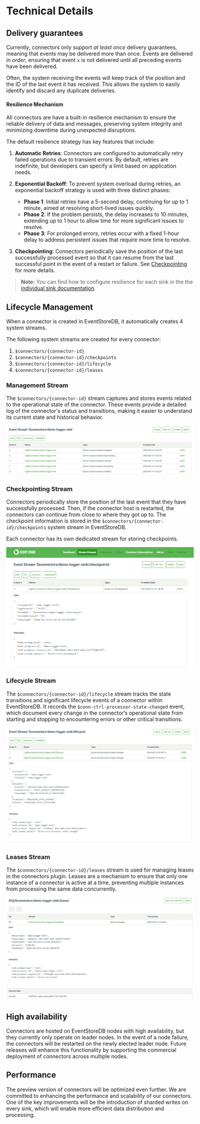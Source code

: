 # Technical Details

## Delivery guarantees

Currently, connectors only support _at least once_ delivery guarantees, meaning
that events may be delivered more than once. Events are delivered _in order_,
ensuring that event `x` is not delivered until all preceding events have been
delivered.

Often, the system receiving the events will keep track of the position and the
ID of the last event it has received. This allows the system to easily identify
and discard any duplicate deliveries.

#### Resilience Mechanism

All connectors are have a built-in resilience mechanism to ensure the reliable
delivery of data and messages, preserving system integrity and minimizing
downtime during unexpected disruptions.

The default resilience strategy has key features that include:

1. **Automatic Retries**: Connectors are configured to automatically retry
   failed operations due to transient errors. By default, retries are indefinite,
   but developers can specify a limit based on application needs.

2. **Exponential Backoff**: To prevent system overload during retries, an
   exponential backoff strategy is used with three distinct phases:

   - **Phase 1**: Initial retries have a 5-second delay, continuing for up to 1
     minute, aimed at resolving short-lived issues quickly.
   - **Phase 2**: If the problem persists, the delay increases to 10 minutes,
     extending up to 1 hour to allow time for more significant issues to resolve.
   - **Phase 3**: For prolonged errors, retries occur with a fixed 1-hour delay
     to address persistent issues that require more time to resolve.

3. **Checkpointing**: Connectors periodically save the position of the last
   successfully processed event so that it can resume from the last successful
   point in the event of a restart or failure. See [Checkpointing](#checkpointing-stream)
   for more details.

> **Note:** You can find how to configure resilience for each sink in the
> the [individual sink documentation](./sinks.md#built-in-sinks).

## Lifecycle Management

When a connector is created in EventStoreDB, it automatically creates 4 system streams.

The following system streams are created for every connector:

1. `$connectors/{connector-id}`
2. `$connectors/{connector-id}/checkpoints`
3. `$connectors/{connector-id}/lifecycle`
4. `$connectors/{connector-id}/leases`

### Management Stream

The `$connectors/{connector-id}` stream captures and stores events related to
the operational state of the connector. These events provide a detailed log of
the connector's status and transitions, making it easier to understand its
current state and historical behavior.

![Connector Management](./images/connectors-management.png)

### Checkpointing Stream

Connectors periodically store the position of the last event that they have
successfully processed. Then, if the connector host is restarted, the connectors
can continue from close to where they got up to. The checkpoint information is
stored in the `$connectors/{connector-id}/checkpoints` system stream in
EventStoreDB.

Each connector has its own dedicated stream for storing checkpoints.

![Connector Checkpoint](./images/connector-checkpoint-stream.png)

### Lifecycle Stream

The `$connectors/{connector-id}/lifecycle` stream tracks the state transitions
and significant lifecycle events of a connector within EventStoreDB. It records
the `$conn-ctrl-processor-state-changed` event, which document every change
in the connector’s operational state from starting and stopping to encountering
errors or other critical transitions.

![Connector Lifecycle](./images/connectors-lifecycle.png)

### Leases Stream

The `$connectors/{connector-id}/leases` stream is used for managing leases in
the connectors plugin. Leases are a mechanism to ensure that only one instance
of a connector is active at a time, preventing multiple instances from
processing the same data concurrently. 

![Connector Leases](./images/connectors-leases.png)

## High availability

Connectors are hosted on EventStoreDB nodes with high availability, but they
currently only operate on leader nodes. In the event of a node failure, the
connectors will be restarted on the newly elected leader node. Future releases
will enhance this functionality by supporting the commercial deployment of
connectors across multiple nodes.

## Performance

The preview version of connectors will be optimized even further. We are
committed to enhancing the performance and scalability of our connectors. One of
the key improvements will be the introduction of sharded writes on every sink,
which will enable more efficient data distribution and processing.
